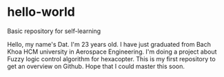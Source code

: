 # hello-world
Basic repository for self-learning

Hello, my name's Dat. I'm 23 years old. I have just graduated from Bach Khoa HCM university in Aerospace Engineering.
I'm doing a project about Fuzzy logic control algorithm for hexacopter.
This is my first repository to get an overview on Github.
Hope that I could master this soon.
